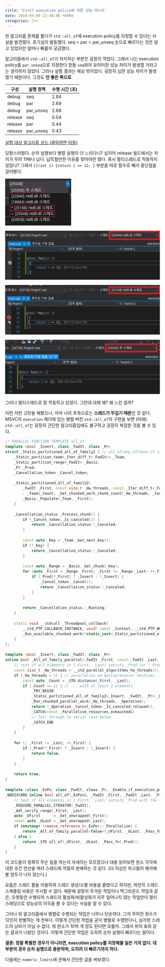 ```yaml
---
title: "C++17 execution policy에 따른 성능 테스트"
date: 2019-05-09 22:48:00 +0900
categories: C++
---
```

한 알고리즘 문제를 풀다가 `std::all_of`에 execution policy를 지정할 수 있다는 사실을 발견했다. 호기심이 발동했다. seq \< par \< par_unseq 순으로 빠르다는 것은 알고 있었지만 얼마나 빠를지 궁금했다.

알고리즘에서 `std::all_of`가 차지하는 부분은 굉장히 적었다. 그래서 나는 execution policy를 `par_unseq`으로 지정한다 한들 `seq`와의 유의미한 성능 차이가 발생할 거라고는 생각하지 않았다. 그러나 실험 결과는 예상 밖이었다. 굉장히 심한 성능 차이가 발생했기 때문이다. 그것도 **안 좋은 쪽으로**.

구성|실행 정책|수행 시간 (초)
-|-|-
debug|seq|1.84
debug|par|2.69
debug|par_unseq|2.68
release|seq|0.04
release|par|0.44
release|par_unseq|0.43

[실험 대상 알고리즘 코드 (클릭하면 이동)](https://github.com/Othereum/Problem-Solving/blob/master/Algospot/%EC%A1%B0%ED%95%A9%ED%83%90%EC%83%89/CLOCKSYNC.cpp#L52)

당황스러웠다. 순차 실행보다 병렬 실행이 더 느리다니? 심지어 release 빌드에서는 차이가 무려 11배나 났다. 납득할만한 이유를 찾아야만 했다. 혹시 멀티스레드로 작동하지 않았나? 그래서 `[](int i) {return i == 12; }` 부분을 따로 함수로 빼서 중단점을 걸어봤다.

![스레드 목록](/assets/images/posts/2019-05-09-execution-policy/thread-list.png)

![25048](/assets/images/posts/2019-05-09-execution-policy/25048.png)

![25168](/assets/images/posts/2019-05-09-execution-policy/25168.png)

![25500](/assets/images/posts/2019-05-09-execution-policy/25500.png)

그러나 멀티스레드로 잘 작동하고 있었다. 그런데 대체 왜? 왜 느린 걸까?

이런 저런 고민을 해봤으나, 아마 나의 추측으로는 **스레드가 무겁기 때문**인 것 같다. MSVC의 `execution` 헤더에 있는 병렬 버전 `std::all_of`의 구현을 보면 (아래) `std::all_of`는 굉장히 간단한 알고리즘임에도 불구하고 굉장히 복잡한 것을 볼 수 있다.

```cpp
// PARALLEL FUNCTION TEMPLATE all_of
template <bool _Invert, class _FwdIt, class _Pr>
struct _Static_partitioned_all_of_family2 { // all_of/any_of/none_of task scheduled on the system thread pool
    _Static_partition_team<_Iter_diff_t<_FwdIt>> _Team;
    _Static_partition_range<_FwdIt> _Basis;
    _Pr _Pred;
    _Cancellation_token _Cancel_token;

    _Static_partitioned_all_of_family2(
        _FwdIt _First, const size_t _Hw_threads, const _Iter_diff_t<_FwdIt> _Count, _Pr _Pred_)
        : _Team{_Count, _Get_chunked_work_chunk_count(_Hw_threads, _Count)}, _Basis{}, _Pred(_Pred_), _Cancel_token{} {
        _Basis._Populate(_Team, _First);
    }

    _Cancellation_status _Process_chunk() {
        if (_Cancel_token._Is_canceled()) {
            return _Cancellation_status::_Canceled;
        }

        const auto _Key = _Team._Get_next_key();
        if (!_Key) {
            return _Cancellation_status::_Canceled;
        }

        const auto _Range = _Basis._Get_chunk(_Key);
        for (auto _First = _Range._First; _First != _Range._Last; ++_First) {
            if (_Pred(*_First) ? _Invert : !_Invert) {
                _Cancel_token._Cancel();
                return _Cancellation_status::_Canceled;
            }
        }

        return _Cancellation_status::_Running;
    }

    static void __stdcall _Threadpool_callback(
        __std_PTP_CALLBACK_INSTANCE, void* const _Context, __std_PTP_WORK) noexcept {
        _Run_available_chunked_work(*static_cast<_Static_partitioned_all_of_family2*>(_Context));
    }
};

template <bool _Invert, class _FwdIt, class _Pr>
inline bool _All_of_family_parallel(_FwdIt _First, const _FwdIt _Last, _Pr _Pred) {
    // test if all elements in [_First, _Last) satisfy _Pred (or !_Pred if _Invert is true) in parallel
    const size_t _Hw_threads = __std_parallel_algorithms_hw_threads();
    if (_Hw_threads > 1) { // parallelize on multiprocessor machines...
        const auto _Count = _STD distance(_First, _Last);
        if (_Count >= 2) { // ... with at least 2 elements
            _TRY_BEGIN
            _Static_partitioned_all_of_family2<_Invert, _FwdIt, _Pr> _Operation{_First, _Hw_threads, _Count, _Pred};
            _Run_chunked_parallel_work(_Hw_threads, _Operation);
            return !_Operation._Cancel_token._Is_canceled_relaxed();
            _CATCH(const _Parallelism_resources_exhausted&)
            // fall through to serial case below
            _CATCH_END
        }
    }

    for (; _First != _Last; ++_First) {
        if (_Pred(*_First) ? _Invert : !_Invert) {
            return false;
        }
    }

    return true;
}

template <class _ExPo, class _FwdIt, class _Pr, _Enable_if_execution_policy_t<_ExPo> /* = 0 */>
_NODISCARD inline bool all_of(_ExPo&&, _FwdIt _First, _FwdIt _Last, _Pr _Pred) noexcept {
    // test if all elements in [_First, _Last) satisfy _Pred with the indicated execution policy
    _REQUIRE_PARALLEL_ITERATOR(_FwdIt);
    _Adl_verify_range(_First, _Last);
    auto _UFirst      = _Get_unwrapped(_First);
    const auto _ULast = _Get_unwrapped(_Last);
    if constexpr (remove_reference_t<_ExPo>::_Parallelize) {
        return _All_of_family_parallel<false>(_UFirst, _ULast, _Pass_fn(_Pred));
    } else {
        return _STD all_of(_UFirst, _ULast, _Pass_fn(_Pred));
    }
}
```

이 코드들이 정확히 무슨 일을 하는지 자세히는 모르겠으나 대충 읽어보면 원소 각각에 대한 조건 연산을 여러 스레드에 적절히 분배하는 것 같다. (더 이상은 파고들어 해석해볼 엄두가 나지 않는다.)

요즘은 스레드 풀을 이용하여 스레드 생성/소멸 비용을 줄였다고 하지만, 여전히 스레드 스케줄링 비용은 무시할 수 없다. 때문에 굉장히 무거운 작업이나 백그라운드 작업과 같은, 오랫동안 수행되어 스레드의 활성화/비활성화가 자주 일어나지 않는 작업만이 멀티스레딩으로 성능상의 이득을 볼 수 있다는 사실을 알 수 있다.

그러나 위 알고리즘에서 병렬로 수행되는 작업은 너무나 단순하다. 그저 주어진 정수가 12인지 판별하는 게 전부다. 이렇게 간단한 작업을 굳이 병렬로 수행한다니, 심각한 스레드의 낭비가 아닐 수 없다. 뭐 원소가 10억 개 정도 된다면 모를까. 그래서 위의 표와 같은 결과가 나왔던 것이다. 이렇게 간단한 작업은 오히려 순차 실행이 빠르다는 말이다.

**결론: 정말 특별한 경우가 아니라면, execution policy를 지정해줄 일은 거의 없다. 대부분의 경우 순차 실행으로 충분하며, 오히려 더 빠르기까지 하다.**

다음에는 `numeric_limits`에 관해서 간단한 글을 써보겠다.